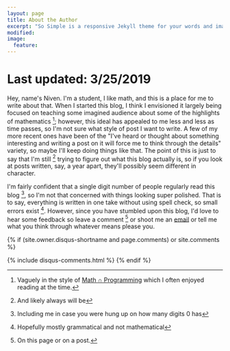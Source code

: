 ```yaml
---
layout: page
title: About the Author
excerpt: "So Simple is a responsive Jekyll theme for your words and images."
modified:
image:
  feature: 
---
```


# Last updated: 3/25/2019

Hey, name's Niven. I'm a student, I like math, and this is a place for me to write about that. When I started this blog, I think I envisioned it largely being focused on teaching some imagined audience about some of the highlights of mathematics [^1]; however, this ideal has appealed to me less and less as time passes, so I'm not sure what style of post I want to write. A few of my more recent ones have been of the "I've heard or thought about something interesting and writing a post on it will force me to think through the details" variety, so maybe I'll keep doing things like that. The point of this is just to say that I'm still [^2] trying to figure out what this blog actually is, so if you look at posts written, say, a year apart, they'll possibly seem different in character.

I'm fairly confident that a single digit number of people regularly read this blog [^3], so I'm not that concerned with things looking super polished. That is to say, everything is written in one take without using spell check, so small errors exist [^4]. However, since you have stumbled upon this blog, I'd love to hear some feedback so leave a comment [^5] or shoot me an [email](mailto:nachenjang@gmail.com) or tell me what you think through whatever means please you.

<!-- A small part of me is worried I'll regret adding this -->
{% if (site.owner.disqus-shortname and page.comments) or site.comments %}
  <div id="disqus_thread"></div><!-- /#disqus_thread -->
  {% include disqus-comments.html %}
{% endif %}

[^1]: Vaguely in the style of [Math ∩ Programming](https://jeremykun.com/) which I often enjoyed reading at the time.
[^2]: And likely always will be
[^3]: Including me in case you were hung up on how many digits 0 has
[^4]: Hopefully mostly grammatical and not mathematical
[^5]: On this page or on a post.